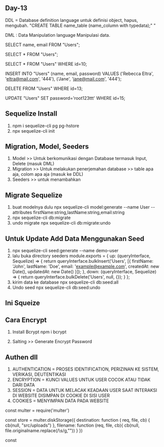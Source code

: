 ## Day-13

DDL = Database definition language
untuk definisi object, hapus, mengubah.
"CREATE TABLE name_table (name_column with typedata);"
"

DML : Data Manipulation language
Manipulasi data.


SELECT name, email
	FROM "Users";
	
SELECT * FROM "Users";

SELECT * FROM "Users" WHERE id=10;
	
INSERT INTO "Users" (name, email, password) 
	VALUES 
	('Rebecca Eltra', 'eltra@mail.com', '444'),
	('Jane', 'jane@mail.com', '444');
	
DELETE FROM "Users" WHERE id=13;

UPDATE "Users"
	SET password='root123ttt'
	WHERE id=15;


## Sequelize Install
1. npm i sequelize-cli pg pg-hstore
2. npx sequelize-cli init

## Migration, Model, Seeders
1. Model >> Untuk berkomunikasi dengan Database termasuk Input, Delete (masuk DML)
2. Migration >> Untuk melakukan penerjemahan database >> table apa aja, colom apa aja (masuk ke DDL)
3. Seeders >> untuk menambahkan 

## Migrate Sequelize
1. buat modelnya dulu
npx sequelize-cli model:generate --name User --attributes firstName:string,lastName:string,email:string
2. npx sequelize-cli db:migrate
3. undo migrate
npx sequelize-cli db:migrate:undo

## Untuk Update Add Data Menggunakan Seed
1. npx sequelize-cli seed:generate --name demo-user
2. lalu buka directory seeders
module.exports = {
  up: (queryInterface, Sequelize) => {
    return queryInterface.bulkInsert('Users', [{
      firstName: 'John',
      lastName: 'Doe',
      email: 'example@example.com',
      createdAt: new Date(),
      updatedAt: new Date()
    }]);
  },
  down: (queryInterface, Sequelize) => {
    return queryInterface.bulkDelete('Users', null, {});
  }
};
3. kirim data ke database 
npx sequelize-cli db:seed:all
4. Undo seed
npx sequelize-cli db:seed:undo


## Ini Squeize


## Cara Encrypt
1. Install Bcrypt
npm i bcrypt

2. Salting >> Generate Encrypt Password


## Authen dll
1. AUTHENTICATION = PROSES IDENTIFICATION, PERIZINAN KE SISTEM, VERIKASI, DEUTENTIKASI
2. ENCRYPTION = KUNCI VALUES UNTUK USER COCOK ATAU TIDAK DARI DATA
3. SESSION = DATA UNTUK MELACAK KEADAAN USER SAAT INTERAKSI DI WEBSITE DISIMPAN DI COOKIE DI SISI USER
4. COOKIES = MENYIMPAN DATA PADA WEBSITE


const multer = require('multer')

const store = multer.diskStorage({
  destination: function ( req, file, cb) {
    cb(null, "src/uploads")
  },
  filename: function (req, file, cb){
    cb(null, file.originalname.replace(/\s/g,""))
  }
})

const 